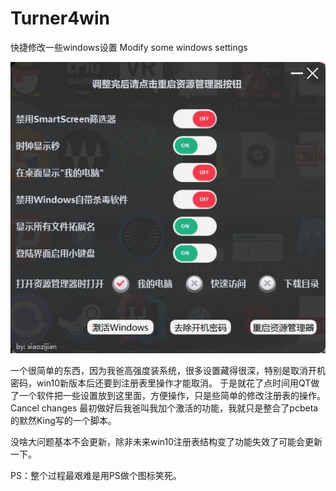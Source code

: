 # Turner4win
快捷修改一些windows设置    Modify some windows settings

![image](https://github.com/GreenGh0st/Turner4win/blob/main/2022-06-04%20023829.jpg)

一个很简单的东西，因为我爸高强度装系统，很多设置藏得很深，特别是取消开机密码，win10新版本后还要到注册表里操作才能取消。
于是就花了点时间用QT做了一个软件把一些设置放到这里面，方便操作，只是些简单的修改注册表的操作。Cancel changes
最初做好后我爸叫我加个激活的功能，我就只是整合了pcbeta的默然King写的一个脚本。

没啥大问题基本不会更新，除非未来win10注册表结构变了功能失效了可能会更新一下。

PS：整个过程最艰难是用PS做个图标笑死。
